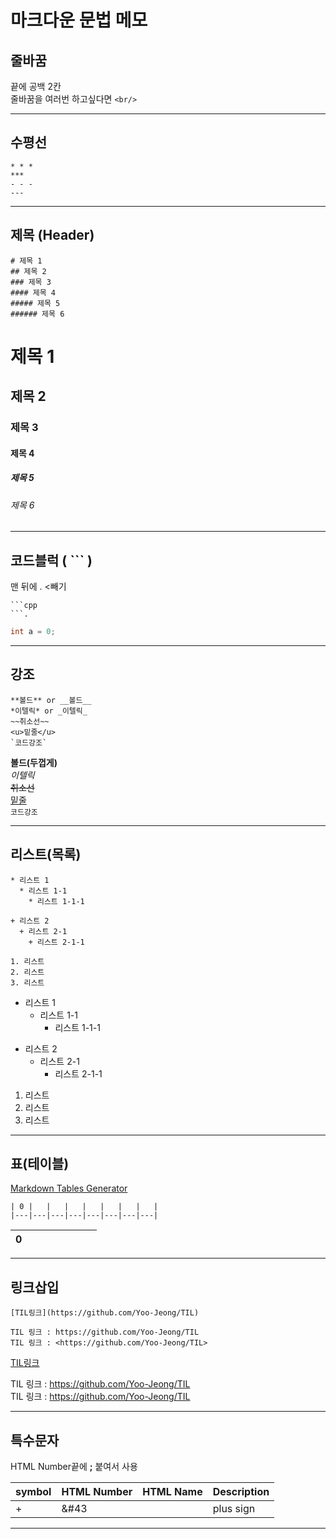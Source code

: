 # 마크다운 문법 메모

## 줄바꿈  
끝에 공백 2칸  
줄바꿈을 여러번 하고싶다면 `<br/>`

--- 

## 수평선  
```
* * *
***
- - -
---
```

---

## 제목 (Header)
```
# 제목 1
## 제목 2
### 제목 3
#### 제목 4
##### 제목 5
###### 제목 6
```
# 제목 1
## 제목 2
### 제목 3
#### 제목 4
##### 제목 5
###### 제목 6

---
  
## 코드블럭 ( ``` )
맨 뒤에 . <빼기
```
```cpp
```.
```
```cpp
int a = 0;
```


---  

## 강조
```
**볼드** or __볼드__  
*이텔릭* or _이텔릭_  
~~취소선~~
<u>밑줄</u>
`코드강조`
```
**볼드(두껍게)**  
*이텔릭*  
~~취소선~~  
<u>밑줄</u>  
`코드강조`

---
## 리스트(목록)
```
* 리스트 1
  * 리스트 1-1
    * 리스트 1-1-1

+ 리스트 2
  + 리스트 2-1
    + 리스트 2-1-1

1. 리스트
2. 리스트
3. 리스트
```

* 리스트 1
  * 리스트 1-1
    * 리스트 1-1-1

+ 리스트 2
  + 리스트 2-1
    + 리스트 2-1-1

1. 리스트
2. 리스트
3. 리스트

---

## 표(테이블)  
[Markdown Tables Generator](https://www.tablesgenerator.com/markdown_tables#)  

```
| 0 |   |   |   |   |   |   |   |
|---|---|---|---|---|---|---|---|
```
| 0 |   |   |   |   |   |   |   |
|---|---|---|---|---|---|---|---|
  


---

## 링크삽입  
```
[TIL링크](https://github.com/Yoo-Jeong/TIL)

TIL 링크 : https://github.com/Yoo-Jeong/TIL
TIL 링크 : <https://github.com/Yoo-Jeong/TIL>
```
[TIL링크](https://github.com/Yoo-Jeong/TIL)  

TIL 링크 : https://github.com/Yoo-Jeong/TIL  
TIL 링크 : <https://github.com/Yoo-Jeong/TIL>  

---

## 특수문자
HTML Number끝에 **;** 붙여서 사용

| symbol | HTML Number | HTML Name | Description |
|--------|-------------|-----------|-------------|
| +      | &#43        |           | plus sign   |



---